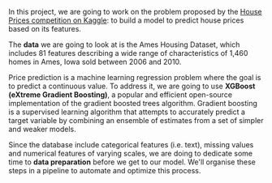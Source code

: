 In this project, we are going to work on the problem proposed by the [House Prices competition on Kaggle](https://www.kaggle.com/c/house-prices-advanced-regression-techniques/data): to build a model to predict house prices based on its features.

The **data** we are going to look at is the Ames Housing Dataset, which includes 81 features describing a wide range of characteristics of 1,460 homes in Ames, Iowa sold between 2006 and 2010.

Price prediction is a machine learning regression problem where the goal is to predict a continuous value. To address it, we are going to use **XGBoost (eXtreme Gradient Boosting)**, a popular and efficient open-source implementation of the gradient boosted trees algorithm. Gradient boosting is a supervised learning algorithm that attempts to accurately predict a target variable by combining an ensemble of estimates from a set of simpler and weaker models.

Since the database include categorical features (i.e. text), missing values and numerical features of varying scales, we are doing to dedicate some time to **data preparation** before we get to our model. We'll organise these steps in a pipeline to automate and optimize this process.

